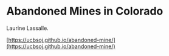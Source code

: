 # Abandoned Mines in Colorado

Laurine Lassalle.

[https://ucbsoj.github.io/abandoned-mine/](https://ucbsoj.github.io/abandoned-mine/)
